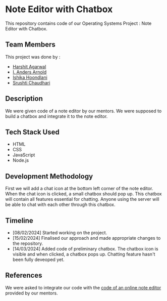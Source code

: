 # Note Editor with Chatbox
This repository contains code of our Operating Systems Project : Note Editor with Chatbox. 
## Team Members
This project was done by :

* [Harshit Agarwal](https://github.com/HarshitAgarwal7)
* [I. Anders Arnold](https://github.com/asquare004)
* [Ishika Hoondlani](https://github.com/ishikahoondlani26)
* [Srushti Chaudhari](https://github.com/srushtichaudhari7)
## Description
We were given code of a note editor by our mentors. We were supposed to build a chatbox and integrate it to the note editor.
## Tech Stack Used
* HTML
* CSS
* JavaScript
* Node.js
## Development Methodology
First we will add a chat icon at the bottom left corner of the note editor. When the chat icon is clicked, a small chatbox should pop up. This chatbox will contain all features essential for chatting. Anyone using the server will be able to chat with each other through this chatbox.
## Timeline
* [08/02/2024] Started working on the project.
* [15/02/2024] Finalised our approach and made appropriate changes to the repository.
* [14/03/2024] Added code of preliminary chatbox. The chatbox icon is visible and when clicked, a chatbox pops up. Chatting feature hasn't been fully deveoped yet.
## References
We were asked to integrate our code with the [code of an online note editor](https://github.com/surdebmalya/surdebmalya.github.io/blob/main/notes.html) provided by our mentors.
